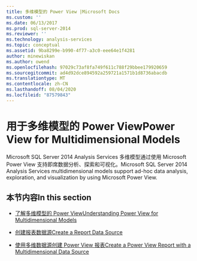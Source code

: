 ```yaml
---
title: 多维模型的 Power View |Microsoft Docs
ms.custom: ''
ms.date: 06/13/2017
ms.prod: sql-server-2014
ms.reviewer: ''
ms.technology: analysis-services
ms.topic: conceptual
ms.assetid: 9ba8299e-b990-4f77-a3c0-eee64e1f4281
author: minewiskan
ms.author: owend
ms.openlocfilehash: 97029c73af8fa749f611c788f29bbee179920659
ms.sourcegitcommit: ad4d92dce894592a259721a1571b1d8736abacdb
ms.translationtype: MT
ms.contentlocale: zh-CN
ms.lasthandoff: 08/04/2020
ms.locfileid: "87579843"
---
```

# <a name="power-view-for-multidimensional-models"></a><span data-ttu-id="a4b62-102">用于多维模型的 Power View</span><span class="sxs-lookup"><span data-stu-id="a4b62-102">Power View for Multidimensional Models</span></span>
  <span data-ttu-id="a4b62-103">Microsoft SQL Server 2014 Analysis Services 多维模型通过使用 Microsoft Power View 支持即席数据分析、探索和可视化。</span><span class="sxs-lookup"><span data-stu-id="a4b62-103">Microsoft SQL Server 2014 Analysis Services multidimensional models support ad-hoc data analysis, exploration, and visualization by using Microsoft Power View.</span></span>  
  
## <a name="in-this-section"></a><span data-ttu-id="a4b62-104">本节内容</span><span class="sxs-lookup"><span data-stu-id="a4b62-104">In this section</span></span>  
  
-   [<span data-ttu-id="a4b62-105">了解多维模型的 Power View</span><span class="sxs-lookup"><span data-stu-id="a4b62-105">Understanding Power View for Multidimensional Models</span></span>](power-view-for-multidimensional-models.md)  
  
-   [<span data-ttu-id="a4b62-106">创建报表数据源</span><span class="sxs-lookup"><span data-stu-id="a4b62-106">Create a Report Data Source</span></span>](create-a-report-data-source.md)  
  
-   [<span data-ttu-id="a4b62-107">使用多维数据源创建 Power View 报表</span><span class="sxs-lookup"><span data-stu-id="a4b62-107">Create a Power View Report with a Multidimensional Data Source</span></span>](create-a-power-view-report-with-a-multidimensional-data-source.md)  
  
  
